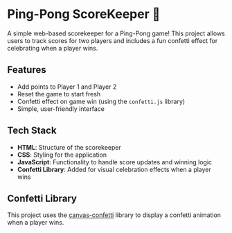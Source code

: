 # Ping-Pong ScoreKeeper 🏓

A simple web-based scorekeeper for a Ping-Pong game! This project allows users to track scores for two players and includes a fun confetti effect for celebrating when a player wins.

## Features

- Add points to Player 1 and Player 2
- Reset the game to start fresh
- Confetti effect on game win (using the `confetti.js` library)
- Simple, user-friendly interface

## Tech Stack

- **HTML**: Structure of the scorekeeper
- **CSS**: Styling for the application
- **JavaScript**: Functionality to handle score updates and winning logic
- **Confetti Library**: Added for visual celebration effects when a player wins

## Confetti Library

This project uses the [canvas-confetti](https://www.npmjs.com/package/canvas-confetti) library to display a confetti animation when a player wins.
